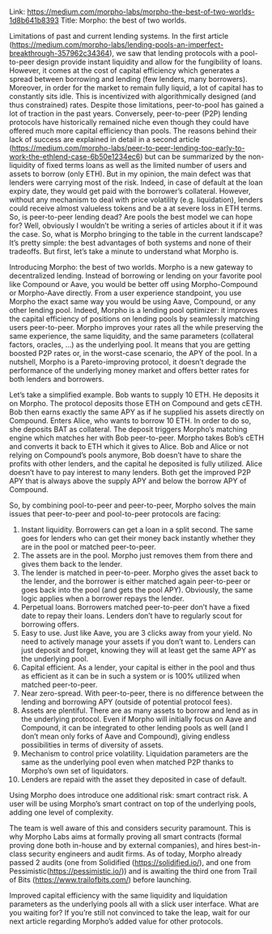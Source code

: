 Link: https://medium.com/morpho-labs/morpho-the-best-of-two-worlds-1d8b641b8393
Title: Morpho: the best of two worlds.

Limitations of past and current lending systems.
In the first article (https://medium.com/morpho-labs/lending-pools-an-imperfect-breakthrough-357962c34364), we saw that lending protocols with a pool-to-peer design provide instant liquidity and allow for the fungibility of loans. However, it comes at the cost of capital efficiency which generates a spread between borrowing and lending (few lenders, many borrowers). Moreover, in order for the market to remain fully liquid, a lot of capital has to constantly sits idle. This is incentivized with algorithmically designed (and thus constrained) rates. Despite those limitations, peer-to-pool has gained a lot of traction in the past years.
Conversely, peer-to-peer (P2P) lending protocols have historically remained niche even though they could have offered much more capital efficiency than pools. The reasons behind their lack of success are explained in detail in a second article (https://medium.com/morpho-labs/peer-to-peer-lending-too-early-to-work-the-ethlend-case-6b50e1234ec6) but can be summarized by the non-liquidity of fixed terms loans as well as the limited number of users and assets to borrow (only ETH). But in my opinion, the main defect was that lenders were carrying most of the risk. Indeed, in case of default at the loan expiry date, they would get paid with the borrower’s collateral. However, without any mechanism to deal with price volatility (e.g. liquidation), lenders could receive almost valueless tokens and be a at severe loss in ETH terms.
So, is peer-to-peer lending dead? Are pools the best model we can hope for? Well, obviously I wouldn’t be writing a series of articles about it if it was the case. So, what is Morpho bringing to the table in the current landscape? It’s pretty simple: the best advantages of both systems and none of their tradeoffs.
But first, let’s take a minute to understand what Morpho is.

Introducing Morpho: the best of two worlds.
Morpho is a new gateway to decentralized lending. Instead of borrowing or lending on your favorite pool like Compound or Aave, you would be better off using Morpho-Compound or Morpho-Aave directly. From a user experience standpoint, you use Morpho the exact same way you would be using Aave, Compound, or any other lending pool.
Indeed, Morpho is a lending pool optimizer: it improves the capital efficiency of positions on lending pools by seamlessly matching users peer-to-peer. Morpho improves your rates all the while preserving the same experience, the same liquidity, and the same parameters (collateral factors, oracles, …) as the underlying pool. It means that you are getting boosted P2P rates or, in the worst-case scenario, the APY of the pool.
In a nutshell, Morpho is a Pareto-improving protocol, it doesn’t degrade the performance of the underlying money market and offers better rates for both lenders and borrowers.

Let’s take a simplified example.
Bob wants to supply 10 ETH. He deposits it on Morpho. The protocol deposits those ETH on Compound and gets cETH. Bob then earns exactly the same APY as if he supplied his assets directly on Compound.
Enters Alice, who wants to borrow 10 ETH. In order to do so, she deposits BAT as collateral. The deposit triggers Morpho’s matching engine which matches her with Bob peer-to-peer. Morpho takes Bob’s cETH and converts it back to ETH which it gives to Alice.
Bob and Alice or not relying on Compound’s pools anymore, Bob doesn’t have to share the profits with other lenders, and the capital he deposited is fully utilized. Alice doesn’t have to pay interest to many lenders. Both get the improved P2P APY that is always above the supply APY and below the borrow APY of Compound.

So, by combining pool-to-peer and peer-to-peer, Morpho solves the main issues that peer-to-peer and pool-to-peer protocols are facing:

1. Instant liquidity. Borrowers can get a loan in a split second. The same goes for lenders who can get their money back instantly whether they are in the pool or matched peer-to-peer.
2. The assets are in the pool. Morpho just removes them from there and gives them back to the lender.
3. The lender is matched in peer-to-peer. Morpho gives the asset back to the lender, and the borrower is either matched again peer-to-peer or goes back into the pool (and gets the pool APY). Obviously, the same logic applies when a borrower repays the lender.
4. Perpetual loans. Borrowers matched peer-to-peer don’t have a fixed date to repay their loans. Lenders don’t have to regularly scout for borrowing offers.
5. Easy to use. Just like Aave, you are 3 clicks away from your yield. No need to actively manage your assets if you don’t want to. Lenders can just deposit and forget, knowing they will at least get the same APY as the underlying pool.
6. Capital efficient. As a lender, your capital is either in the pool and thus as efficient as it can be in such a system or is 100% utilized when matched peer-to-peer.
7. Near zero-spread. With peer-to-peer, there is no difference between the lending and borrowing APY (outside of potential protocol fees).
8. Assets are plentiful. There are as many assets to borrow and lend as in the underlying protocol. Even if Morpho will initially focus on Aave and Compound, it can be integrated to other lending pools as well (and I don’t mean only forks of Aave and Compound), giving endless possibilities in terms of diversity of assets.
9. Mechanism to control price volatility. Liquidation parameters are the same as the underlying pool even when matched P2P thanks to Morpho’s own set of liquidators.
10. Lenders are repaid with the asset they deposited in case of default.

Using Morpho does introduce one additional risk: smart contract risk. A user will be using Morpho’s smart contract on top of the underlying pools, adding one level of complexity.

The team is well aware of this and considers security paramount. This is why Morpho Labs aims at formally proving all smart contracts (formal proving done both in-house and by external companies), and hires best-in-class security engineers and audit firms. As of today, Morpho already passed 2 audits (one from Solidified (https://solidified.io/), and one from Pessimistic(https://pessimistic.io/)) and is awaiting the third one from Trail of Bits (https://www.trailofbits.com/) before launching.

Improved capital efficiency with the same liquidity and liquidation parameters as the underlying pools all with a slick user interface. What are you waiting for? If you’re still not convinced to take the leap, wait for our next article regarding Morpho’s added value for other protocols.
